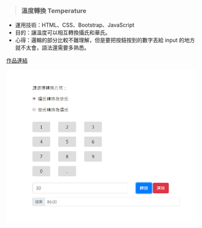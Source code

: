 > ### 溫度轉換 Temperature 

* 運用技術：HTML、CSS、Bootstrap、JavaScript
* 目的：讓溫度可以相互轉換攝氏和華氏。
* 心得：邏輯的部分比較不難理解，但是要把按鈕按到的數字丟給 input 的地方就不太會，語法還需要多熟悉。

[作品連結](https://papersblog.azurewebsites.net/Temperature/)

![Foo](https://raw.githubusercontent.com/paperhuang/BuildSchool-Front-End/master/Pictures/Temperature.png "溫度轉換")